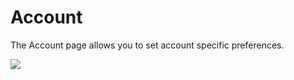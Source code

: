 # Account

The Account page allows you to set account specific preferences.

![](https://upload.r2.lb.chasm.cloud/2025/10/imgur/G7E8gdd.png)
